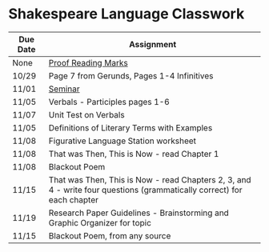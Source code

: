 # Shakespeare Language Classwork

| Due Date | Assignment |
|----------|------------|
|None | [Proof Reading Marks](lang/ProofreadingMarks.pdf) |
|10/29|Page 7 from Gerunds, Pages 1-4 Infinitives|  
|11/01| [Seminar](lang/seminarhalloween.pdf)|  
|11/05| Verbals - Participles pages 1-6 |
|11/07| Unit Test on Verbals |
|11/05| Definitions of Literary Terms with Examples|
|11/08| Figurative Language Station worksheet|
|11/08| That was Then, This is Now - read Chapter 1 | 
|11/08| Blackout Poem|
|11/15| That was Then, This is Now - read Chapters 2, 3, and 4 - write four questions (grammatically correct) for each chapter|
|11/19| Research Paper Guidelines - Brainstorming and Graphic Organizer for topic|
|11/15| Blackout Poem, from any source|

